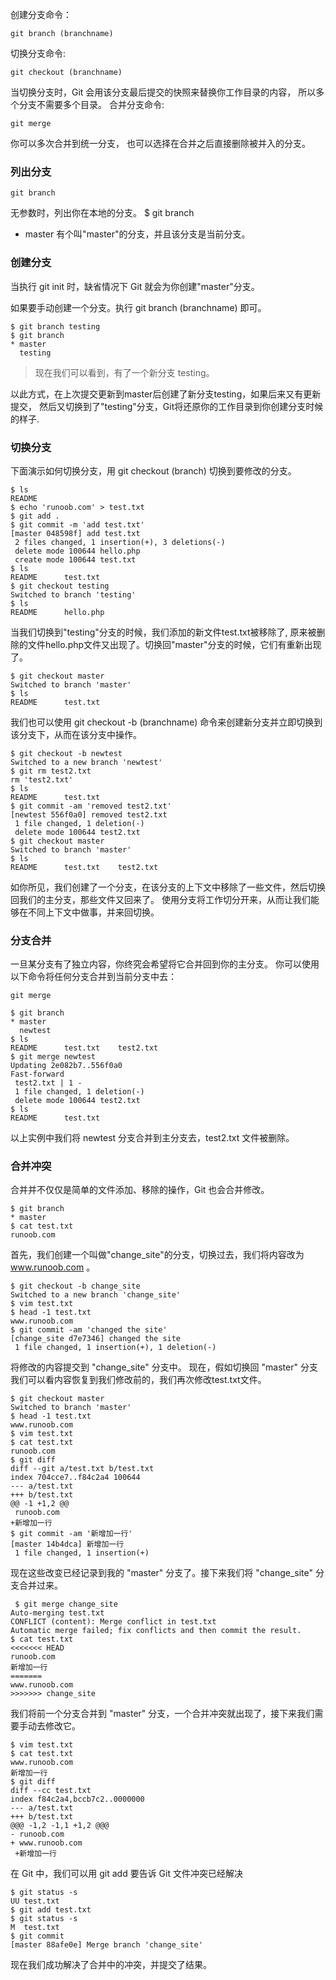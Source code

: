 创建分支命令：
```
git branch (branchname)
```
切换分支命令:
```
git checkout (branchname)
```
当切换分支时，Git 会用该分支最后提交的快照来替换你工作目录的内容， 所以多个分支不需要多个目录。
合并分支命令:
```
git merge 
```
你可以多次合并到统一分支， 也可以选择在合并之后直接删除被并入的分支。
### 列出分支
```
git branch
```
无参数时，列出你在本地的分支。
$ git branch
* master
有个叫"master"的分支，并且该分支是当前分支。

### 创建分支
当执行 git init 时，缺省情况下 Git 就会为你创建"master"分支。

如果要手动创建一个分支。执行 git branch (branchname) 即可。
```
$ git branch testing
$ git branch
* master
  testing
```
> 现在我们可以看到，有了一个新分支 testing。

以此方式，在上次提交更新到master后创建了新分支testing，如果后来又有更新提交， 然后又切换到了"testing"分支，Git将还原你的工作目录到你创建分支时候的样子.

### 切换分支
下面演示如何切换分支，用 git checkout (branch) 切换到要修改的分支。
```
$ ls
README
$ echo 'runoob.com' > test.txt
$ git add .
$ git commit -m 'add test.txt'
[master 048598f] add test.txt
 2 files changed, 1 insertion(+), 3 deletions(-)
 delete mode 100644 hello.php
 create mode 100644 test.txt
$ ls
README		test.txt
$ git checkout testing
Switched to branch 'testing'
$ ls
README		hello.php
```
当我们切换到"testing"分支的时候，我们添加的新文件test.txt被移除了, 原来被删除的文件hello.php文件又出现了。切换回"master"分支的时候，它们有重新出现了。
```
$ git checkout master
Switched to branch 'master'
$ ls
README		test.txt
```
我们也可以使用 git checkout -b (branchname) 命令来创建新分支并立即切换到该分支下，从而在该分支中操作。
```
$ git checkout -b newtest
Switched to a new branch 'newtest'
$ git rm test2.txt 
rm 'test2.txt'
$ ls
README		test.txt
$ git commit -am 'removed test2.txt'
[newtest 556f0a0] removed test2.txt
 1 file changed, 1 deletion(-)
 delete mode 100644 test2.txt
$ git checkout master
Switched to branch 'master'
$ ls
README		test.txt	test2.txt
```
如你所见，我们创建了一个分支，在该分支的上下文中移除了一些文件，然后切换回我们的主分支，那些文件又回来了。
使用分支将工作切分开来，从而让我们能够在不同上下文中做事，并来回切换。
### 分支合并
一旦某分支有了独立内容，你终究会希望将它合并回到你的主分支。 你可以使用以下命令将任何分支合并到当前分支中去：
```
git merge
```
```
$ git branch
* master
  newtest
$ ls
README		test.txt	test2.txt
$ git merge newtest
Updating 2e082b7..556f0a0
Fast-forward
 test2.txt | 1 -
 1 file changed, 1 deletion(-)
 delete mode 100644 test2.txt
$ ls
README		test.txt
```
以上实例中我们将 newtest 分支合并到主分支去，test2.txt 文件被删除。
### 合并冲突
合并并不仅仅是简单的文件添加、移除的操作，Git 也会合并修改。
```
$ git branch
* master
$ cat test.txt
runoob.com
```
首先，我们创建一个叫做"change_site"的分支，切换过去，我们将内容改为
www.runoob.com 。
```
$ git checkout -b change_site
Switched to a new branch 'change_site'
$ vim test.txt 
$ head -1 test.txt 
www.runoob.com
$ git commit -am 'changed the site'
[change_site d7e7346] changed the site
 1 file changed, 1 insertion(+), 1 deletion(-)
 ```
将修改的内容提交到 "change_site" 分支中。 现在，假如切换回 "master" 分支我们可以看内容恢复到我们修改前的，我们再次修改test.txt文件。
```
$ git checkout master
Switched to branch 'master'
$ head -1 test.txt 
www.runoob.com
$ vim test.txt 
$ cat test.txt
runoob.com
$ git diff
diff --git a/test.txt b/test.txt
index 704cce7..f84c2a4 100644
--- a/test.txt
+++ b/test.txt
@@ -1 +1,2 @@
 runoob.com
+新增加一行
$ git commit -am '新增加一行'
[master 14b4dca] 新增加一行
 1 file changed, 1 insertion(+)
 ```
现在这些改变已经记录到我的 "master" 分支了。接下来我们将 "change_site" 分支合并过来。
```
 $ git merge change_site
Auto-merging test.txt
CONFLICT (content): Merge conflict in test.txt
Automatic merge failed; fix conflicts and then commit the result.
$ cat test.txt 
<<<<<<< HEAD
runoob.com
新增加一行
=======
www.runoob.com
>>>>>>> change_site
```
我们将前一个分支合并到 "master" 分支，一个合并冲突就出现了，接下来我们需要手动去修改它。
```
$ vim test.txt 
$ cat test.txt 
www.runoob.com
新增加一行
$ git diff
diff --cc test.txt
index f84c2a4,bccb7c2..0000000
--- a/test.txt
+++ b/test.txt
@@@ -1,2 -1,1 +1,2 @@@
- runoob.com
+ www.runoob.com
 +新增加一行
 ```
在 Git 中，我们可以用 git add 要告诉 Git 文件冲突已经解决
```
$ git status -s
UU test.txt
$ git add test.txt 
$ git status -s
M  test.txt
$ git commit
[master 88afe0e] Merge branch 'change_site'
```
现在我们成功解决了合并中的冲突，并提交了结果。
